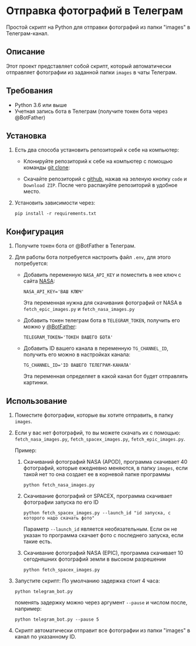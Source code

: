 # Отправка фотографий в Телеграм

Простой скрипт на Python для отправки фотографий из папки "images" в Телеграм-канал.

## Описание

Этот проект представляет собой скрипт, который автоматически отправляет фотографии из заданной папки `images` в чаты Телеграм.

## Требования

- Python 3.6 или выше
- Учетная запись бота в Телеграм (получите токен бота через @BotFather)

## Установка

1. Есть два способа установить репозиторий к себе на компьютер:

    - Клонируйте репозиторий к себе на компьютер с помощью команды [git clone](https://git-scm.com/docs/git-clone):
    
    - Скачайте репозиторий с [github](https://github.com/Enr1c0Pucc1/apiFour), нажав на зеленую кнопку `code` и `Download ZIP`. После чего распакуйте репозиторий в удобное место.

2. Установить зависимости через:
    ```
    pip install -r requirements.txt
    ```

## Конфигурация

1. Получите токен бота от @BotFather в Телеграм.
2. Для работы бота потребуется настроить файл `.env`, для этого потребуется:

    - Добавить переменную `NASA_API_KEY` и поместить в нее ключ с сайта [NASA](https://api.nasa.gov/):
        ```
        NASA_API_KEY='ВАШ КЛЮЧ'
        ```
        Эта переменная нужна для скачивания фотографий от NASA в `fetch_epic_images.py` и `fetch_nasa_images.py`
        
    - Добавить токен телеграм бота в `TELEGRAM_TOKEN`, получить его можно у [@BotFather](https://t.me/BotFather):
        ```
        TELEGRAM_TOKEN='ТОКЕН ВАШЕГО БОТА'
        ```

    - Добавить ID вашего канала в переменную `TG_CHANNEL_ID`, получить его можно в настройках канала:
        ```
        TG_CHANNEL_ID='ID ВАШЕГО ТЕЛЕГРАМ-КАНАЛА'
        ```
        Эта переменная определяет в какой канал бот будет отправлять картинки.

## Использование

1. Поместите фотографии, которые вы хотите отправить, в папку `images`.
2. Если у вас нет фотографий, то вы можете скачать их с помощью:
    `fetch_nasa_images.py`, `fetch_spacex_images.py`, `fetch_epic_images.py`.

    Пример:
         
    1. Скачиваний фотографий NASA (APOD), программа скачивает 40 фотографий, которые ежедневно меняются, в папку `images`, если такой нет то она создает ее в корневой папке программы
        ```
        python fetch_nasa_images.py
        ```
    2. Скачивание фотографий от SPACEX, программа скачивает фотографии запуска по его ID
        ```
        python fetch_spacex_images.py --launch_id "id запуска, с которого надо скачать фото"
        ```
        Параметр `--launch_id` является необязательным. Если он не указан то программа скачает фото с последнего запуска, если такие есть.
        
    3. Скачивание фотографий NASA (EPIC), программа скачивает 10 сегодняшних фотографий земли в высоком разрешении
        ```
        python fetch_spacex_images.py
        ```
3. Запустите скрипт: По умолчанию задержка стоит 4 часа:
    ```
    python telegram_bot.py
    ```
    поменять задержку можно через аргумент `--pause` и числом после, например:
    ```
    python telegram_bot.py --pause 5
    ```
4. Скрипт автоматически отправит все фотографии из папки "images" в канал по указанному ID.
